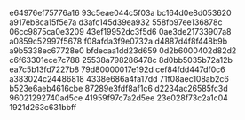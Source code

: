 e64976ef75776a16
93c5eae044c5f03a
bc164d0e8d053620
a917eb8ca15f5e7a
d3afc145d39ea932
558fb97ee136878c
06cc9875ca0e3209
43ef19952dc3f5d6
0ae3de21733907a8
a0859c52997f5678
f08afda3f9e0732a
d4887d4f8f448b9b
a9b5338ec67728e0
bfdecaa1dd23d659
0d2b6000402d82d2
c6f63301ece7c788
25538a798286478c
8d0bb5035b72a12b
ea7c5b13fd7227b8
79d80000017e192d
cef84fdd447df0c6
a383024c24486818
4338e686a4fa17dd
71f08aec108ab2c6
b523e6aeb4616cbe
87289e3fdf8af1c6
d2234ac26585fc3d
96021292740ad5ce
41959f97c7a2d5ee
23e028f73c2a1c04
1921d263c631bbff
